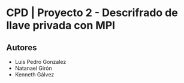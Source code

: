 # CPD | Proyecto 2 - Descrifrado de llave privada con MPI

## Autores 

- Luis Pedro Gonzalez
- Natanael Girón
- Kenneth Gálvez